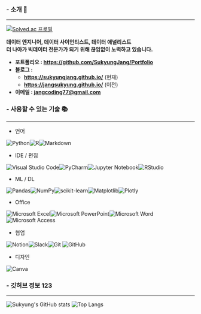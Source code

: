 ### - 소개 👋
___
[![Solved.ac 프로필](http://mazassumnida.wtf/api/v2/generate_badge?boj=jangcoding77)](https://solved.ac/jangcoding77)

**데이터 엔지니어, 데이터 사이언티스트, 데이터 애널리스트 <br/>
더 나아가 빅데이터 전문가가 되기 위해 끊임없이 노력하고 있습니다.**
<br/>
- **포트폴리오 : <https://github.com/SukyungJang/Portfolio>**
- **블로그 :**
  - **<https://sukyungjang.github.io/>** (현재) 
  - **<https://jangsukyung.github.io/>** (이전)
- **이메일 : jangcoding77@gmail.com**

### - 사용할 수 있는 기술 📚
___
- 언어 <br/>

![Python](https://img.shields.io/badge/python-3670A0?style=for-the-badge&logo=python&logoColor=ffdd54)![R](https://img.shields.io/badge/r-%23276DC3.svg?style=for-the-badge&logo=r&logoColor=white)![Markdown](https://img.shields.io/badge/markdown-%23000000.svg?style=for-the-badge&logo=markdown&logoColor=white) <br/>

- IDE / 편집 <br/>

![Visual Studio Code](https://img.shields.io/badge/Visual%20Studio%20Code-0078d7.svg?style=for-the-badge&logo=visual-studio-code&logoColor=white)![PyCharm](https://img.shields.io/badge/pycharm-143?style=for-the-badge&logo=pycharm&logoColor=black&color=black&labelColor=green)![Jupyter Notebook](https://img.shields.io/badge/jupyter-%23FA0F00.svg?style=for-the-badge&logo=jupyter&logoColor=white)![RStudio](https://img.shields.io/badge/RStudio-4285F4?style=for-the-badge&logo=rstudio&logoColor=white) <br/>

- ML / DL <br/>

![Pandas](https://img.shields.io/badge/pandas-%23150458.svg?style=for-the-badge&logo=pandas&logoColor=white)![NumPy](https://img.shields.io/badge/numpy-%23013243.svg?style=for-the-badge&logo=numpy&logoColor=white)![scikit-learn](https://img.shields.io/badge/scikit--learn-%23F7931E.svg?style=for-the-badge&logo=scikit-learn&logoColor=white)![Matplotlib](https://img.shields.io/badge/Matplotlib-%23ffffff.svg?style=for-the-badge&logo=Matplotlib&logoColor=black)![Plotly](https://img.shields.io/badge/Plotly-%233F4F75.svg?style=for-the-badge&logo=plotly&logoColor=white) <br/>

- Office <br/>

![Microsoft Excel](https://img.shields.io/badge/Microsoft_Excel-217346?style=for-the-badge&logo=microsoft-excel&logoColor=white)![Microsoft PowerPoint](https://img.shields.io/badge/Microsoft_PowerPoint-B7472A?style=for-the-badge&logo=microsoft-powerpoint&logoColor=white)![Microsoft Word](https://img.shields.io/badge/Microsoft_Word-2B579A?style=for-the-badge&logo=microsoft-word&logoColor=white)![Microsoft Access](https://img.shields.io/badge/Microsoft_Access-A4373A?style=for-the-badge&logo=microsoft-access&logoColor=white) <br/>

- 협업 <br/>

![Notion](https://img.shields.io/badge/Notion-%23000000.svg?style=for-the-badge&logo=notion&logoColor=white)![Slack](https://img.shields.io/badge/Slack-4A154B?style=for-the-badge&logo=slack&logoColor=white)![Git](https://img.shields.io/badge/git-%23F05033.svg?style=for-the-badge&logo=git&logoColor=white)	![GitHub](https://img.shields.io/badge/github-%23121011.svg?style=for-the-badge&logo=github&logoColor=white) <br/>

- 디자인 <br/>

![Canva](https://img.shields.io/badge/Canva-%2300C4CC.svg?style=for-the-badge&logo=Canva&logoColor=white) <br/>

### - 깃허브 정보 123
___
![Sukyung's GitHub stats](https://github-readme-stats.vercel.app/api?username=SukyungJang&show_icons=true&theme=tokyonight)
![Top Langs](https://github-readme-stats.vercel.app/api/top-langs/?username=SukyungJang&layout=compact&theme=tokyonight&hide=jupyter%20notebook)

